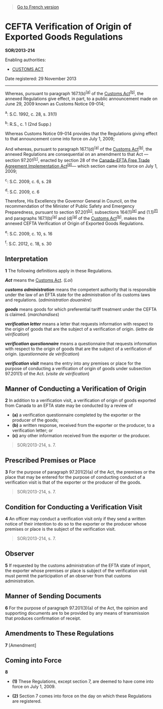 > [Go to French version](/fr/Règlements/Décrets,%20ordonnances%20et%20règlements%20statutaires/2013/214.md)

# CEFTA Verification of Origin of Exported Goods Regulations

**SOR/2013-214**

Enabling authorities: 
- [CUSTOMS ACT](/en/Acts/Statutes%20of%20Canada/1985/c.%201%20(2nd%20Supp.).md)

Date registered: 29 November 2013

----------

Whereas, pursuant to paragraph 167.1(b)<sup><a href='#fn_612468-E_hq_7408'>[a]</a></sup> of the [Customs Act](/en/Acts/Statutes%20of%20Canada/1985/c.%201%20(2nd%20Supp.).md)<sup><a href='#fn_612468-E_hq_7409'>[b]</a></sup>, the annexed Regulations give effect, in part, to a public announcement made on June 29, 2009 known as Customs Notice 09-014;

<a name='fn_612468-E_hq_7408'><sup>a</sup></a>: S.C. 1992, c. 28, s. 31(1)<br />

<a name='fn_612468-E_hq_7409'><sup>b</sup></a>: R.S., c. 1 (2nd Supp.)<br />

Whereas Customs Notice 09-014 provides that the Regulations giving effect to that announcement come into force on July 1, 2009;

And whereas, pursuant to paragraph 167.1(d)<sup><a href='#fn_612468-E_hq_7408'>[a]</a></sup> of the [Customs Act](/en/Acts/Statutes%20of%20Canada/1985/c.%201%20(2nd%20Supp.).md)<sup><a href='#fn_612468-E_hq_7409'>[b]</a></sup>, the annexed Regulations are consequential on an amendment to that Act — section 97.201<sup><a href='#fn_612468-E_hq_7410'>[c]</a></sup>, enacted by section 28 of the [Canada–EFTA Free Trade Agreement Implementation Act](/en/Acts/Statutes%20of%20Canada/2009/c.%206.md)<sup><a href='#fn_81000-2-157-E_hq_14042'>[d]</a></sup>— which section came into force on July 1, 2009;

<a name='fn_612468-E_hq_7410'><sup>c</sup></a>: S.C. 2009, c. 6, s. 28<br />

<a name='fn_81000-2-157-E_hq_14042'><sup>d</sup></a>: S.C. 2009, c. 6<br />

Therefore, His Excellency the Governor General in Council, on the recommendation of the Minister of Public Safety and Emergency Preparedness, pursuant to section 97.201<sup><a href='#fn_612468-E_hq_7410'>[c]</a></sup>, subsections 164(1)<sup><a href='#fn_612468-E_hq_7411'>[e]</a></sup> and (1.1)<sup><a href='#fn_612468-E_hq_7412'>[f]</a></sup> and paragraphs 167.1(b)<sup><a href='#fn_612468-E_hq_7408'>[a]</a></sup> and (d)<sup><a href='#fn_612468-E_hq_7408'>[a]</a></sup> of the [Customs Act](/en/Acts/Statutes%20of%20Canada/1985/c.%201%20(2nd%20Supp.).md)<sup><a href='#fn_612468-E_hq_7409'>[b]</a></sup>, makes the annexed CEFTA Verification of Origin of Exported Goods Regulations.

<a name='fn_612468-E_hq_7411'><sup>e</sup></a>: S.C. 2009, c. 10, s. 16<br />

<a name='fn_612468-E_hq_7412'><sup>f</sup></a>: S.C. 2012, c. 18, s. 30<br />




## Interpretation


**1** The following definitions apply in these Regulations.

***Act*** means the [Customs Act](/en/Acts/Statutes%20of%20Canada/1985/c.%201%20(2nd%20Supp.).md). (*Loi*)

***customs administration*** means the competent authority that is responsible under the law of an EFTA state for the administration of its customs laws and regulations. (*administration douanière*)

***goods*** means goods for which preferential tariff treatment under the CEFTA is claimed. (*marchandises*)

***verification letter*** means a letter that requests information with respect to the origin of goods that are the subject of a verification of origin. (*lettre de vérification*)

***verification questionnaire*** means a questionnaire that requests information with respect to the origin of goods that are the subject of a verification of origin. (*questionnaire de vérification*)

***verification visit*** means the entry into any premises or place for the purpose of conducting a verification of origin of goods under subsection 97.201(1) of the Act. (*visite de vérification*)




## Manner of Conducting a Verification of Origin


**2** In addition to a verification visit, a verification of origin of goods exported from Canada to an EFTA state may be conducted by a review of
- **(a)** a verification questionnaire completed by the exporter or the producer of the goods;
- **(b)** a written response, received from the exporter or the producer, to a verification letter; or
- **(c)** any other information received from the exporter or the producer.
> SOR/2013-214, s. 7.





## Prescribed Premises or Place


**3** For the purpose of paragraph 97.201(2)(a) of the Act, the premises or the place that may be entered for the purpose of conducting conduct of a verification visit is that of the exporter or the producer of the goods.
> SOR/2013-214, s. 7.





## Condition for Conducting a Verification Visit


**4** An officer may conduct a verification visit only if they send a written notice of their intention to do so to the exporter or the producer whose premises or place is the subject of the verification visit.
> SOR/2013-214, s. 7.





## Observer


**5** If requested by the customs administration of the EFTA state of import, the exporter whose premises or place is subject of the verification visit must permit the participation of an observer from that customs administration.




## Manner of Sending Documents


**6** For the purpose of paragraph 97.201(3)(a) of the Act, the opinion and supporting documents are to be provided by any means of transmission that produces confirmation of receipt.




## Amendments to These Regulations


**7** [Amendment]




## Coming into Force


**8** 

- **(1)** These Regulations, except section 7, are deemed to have come into force on July 1, 2009.

- **(2)** Section 7 comes into force on the day on which these Regulations are registered.


